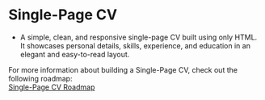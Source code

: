 # Single-Page CV
- A simple, clean, and responsive single-page CV built using only HTML. It showcases personal details, skills, experience, and education in an elegant and easy-to-read layout.

For more information about building a Single-Page CV, check out the following roadmap:  
[Single-Page CV Roadmap](https://roadmap.sh/projects/single-page-cv)
